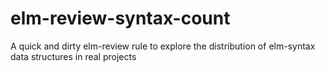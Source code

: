 # elm-review-syntax-count
A quick and dirty elm-review rule to explore the distribution of elm-syntax data structures in real projects
